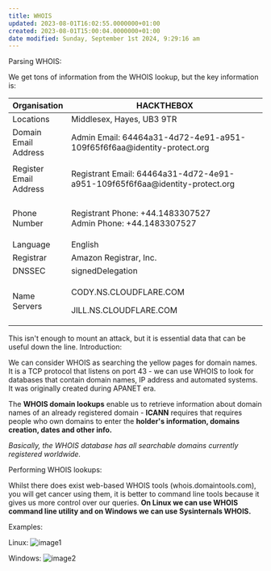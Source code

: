 ```yaml
---
title: WHOIS
updated: 2023-08-01T16:02:55.0000000+01:00
created: 2023-08-01T15:00:04.0000000+01:00
date modified: Sunday, September 1st 2024, 9:29:16 am
---
```


Parsing WHOIS:

We get tons of information from the WHOIS lookup, but the key information is:

<table>
<colgroup>
<col style="width: 20%" />
<col style="width: 79%" />
</colgroup>
<thead>
<tr class="header">
<th>Organisation</th>
<th>HACKTHEBOX</th>
</tr>
</thead>
<tbody>
<tr class="odd">
<td>Locations</td>
<td>Middlesex, Hayes, UB3 9TR</td>
</tr>
<tr class="even">
<td>Domain Email Address</td>
<td>Admin Email: 64464a31-4d72-4e91-a951-109f65f6f6aa@identity-protect.org</td>
</tr>
<tr class="odd">
<td>Register Email Address</td>
<td><p>Registrant Email: 64464a31-4d72-4e91-a951-109f65f6f6aa@identity-protect.org</p>
<p></p></td>
</tr>
<tr class="even">
<td>Phone Number</td>
<td><p>Registrant Phone: +44.1483307527<br />
Admin Phone: +44.1483307527</p>
<p></p></td>
</tr>
<tr class="odd">
<td>Language</td>
<td>English</td>
</tr>
<tr class="even">
<td>Registrar</td>
<td>Amazon Registrar, Inc.</td>
</tr>
<tr class="odd">
<td>DNSSEC</td>
<td>signedDelegation</td>
</tr>
<tr class="even">
<td>Name Servers</td>
<td><p>CODY.NS.CLOUDFLARE.COM</p>
<p>JILL.NS.CLOUDFLARE.COM</p></td>
</tr>
</tbody>
</table>

This isn't enough to mount an attack, but it is essential data that can be useful down the line.
Introduction:

We can consider WHOIS as searching the yellow pages for domain names. It is a TCP protocol that listens on port 43 - we can use WHOIS to look for databases that contain domain names, IP address and automated systems. It was originally created during APANET era.

The **WHOIS domain lookups** enable us to retrieve information about domain names of an already registered domain - **ICANN** requires that requires people who own domains to enter the **holder's information, domains creation, dates and other info.**

*Basically, the WHOIS database has all searchable domains currently registered worldwide.*

Performing WHOIS lookups:

Whilst there does exist web-based WHOIS tools (whois.domaintools.com), you will get cancer using them, it is better to command line tools because it gives us more control over our queries. **On Linux we can use WHOIS command line utility and on Windows we can use Sysinternals WHOIS.**

Examples:

Linux:
![image1](../../../../_resources/image1-150.png)

Windows:
![image2](../../../../_resources/image2-121.png)

